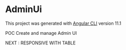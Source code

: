 # AdminUi

This project was generated with [Angular CLI](https://github.com/angular/angular-cli) version 11.1

POC Create and manage Admin UI

NEXT : RESPONSIVE WITH TABLE 

